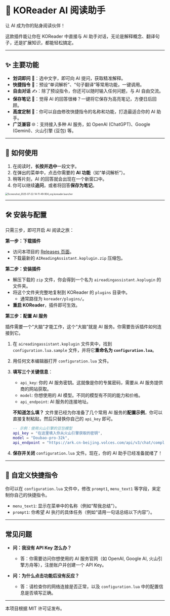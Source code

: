 # 📖 KOReader AI 阅读助手

让 AI 成为你的贴身阅读伙伴！

这款插件能让你在 KOReader 中直接与 AI 助手对话，无论是解释概念、翻译句子，还是扩展知识，都能轻松搞定。

---

## ✨ 主要功能

*   **划词即问** 💬：选中文字，即可向 AI 提问，获取精准解释。
*   **快捷指令** 🚀：预设“单词解析”、“句子翻译”等常用功能，一键调用。
*   **自由对话** ✍️：除了预设指令，你还可以随时输入任何问题，与 AI 自由交流。
*   **保存笔记** 📝：觉得 AI 的回答很棒？一键将它保存为高亮笔记，方便日后回顾。
*   **高度定制** 🔧：你可以自由修改快捷指令的名称和功能，打造最适合你的 AI 助手。
*   **广泛兼容** 🌐：支持接入多种 AI 服务，如 OpenAI (ChatGPT)、Google (Gemini)、火山引擎 (豆包) 等。

---

## 🚀 如何使用

1.  在阅读时，**长按并选中**一段文字。
2.  在弹出的菜单中，点击你需要的 **AI 功能**（如“单词解析”）。
3.  稍等片刻，AI 的回答就会出现在一个新窗口中。
4.  你可以继续**追问**，或者将回答**保存为笔记**。

<img src="E:\Downloads\Screenshot_2025-07-22-14-11-49-904_org.koreader.launcher.jpg" alt="Screenshot_2025-07-22-14-11-49-904_org.koreader.launcher" style="zoom:50%;" />

---

## 🛠️ 安装与配置

只需三步，即可开启 AI 阅读之旅：

**第一步：下载插件**

*   访问本项目的 [Releases 页面](https://github.com/chunbo129/AIReadingAssistant/releases)。
*   下载最新的 `AIReadingAssistant.koplugin.zip` 压缩包。

**第二步：安装插件**

*   解压下载的 `zip` 文件，你会得到一个名为 `aireadingassistant.koplugin` 的文件夹。
*   将这个文件夹完整地复制到 KOReader 的 `plugins` 目录中。
    *   通常路径为 `koreader/plugins/`。
*   **重启 KOReader**，插件即可生效。

**第三步：配置 AI 服务**

插件需要一个“大脑”才能工作，这个“大脑”就是 AI 服务。你需要告诉插件如何连接到它。

1.  在 `aireadingassistant.koplugin` 文件夹中，找到 `configuration.lua.sample` 文件，并将它**重命名为 `configuration.lua`**。

2.  用任何文本编辑器打开 `configuration.lua` 文件。

3.  **填写三个关键信息**：
    *   `api_key`: 你的 AI 服务密钥。这就像是你的专属密码，需要从 AI 服务提供商的网站获取。
    *   `model`: 你想使用的 AI 模型。不同的模型有不同的能力和价格。
    *   `api_endpoint`: AI 服务的连接地址。

    **不知道怎么填？** 文件里已经为你准备了几个常用 AI 服务的**配置示例**，你可以直接复制粘贴，然后只替换你自己的 `api_key` 即可。

    ```lua
    -- 示例：使用火山引擎的豆包模型
    api_key = "在这里填入你从火山引擎获取的密钥",
    model = "Doubao-pro-32k",
    api_endpoint = "https://ark.cn-beijing.volces.com/api/v3/chat/completions",
    ```

4.  **保存并关闭** `configuration.lua` 文件。现在，你的 AI 助手已经准备就绪了！

---

## 🔧 自定义快捷指令

你可以在 `configuration.lua` 文件中，修改 `prompt1`, `menu_text1` 等字段，来定制你自己的快捷指令。

*   `menu_text1`: 显示在菜单中的名称（例如“帮我总结”）。
*   `prompt1`: 你希望 AI 执行的具体任务（例如“请用一句话总结以下内容”）。

---

## 常见问题

*   **问：我没有 API Key 怎么办？**
    *   答：你需要访问你想使用的 AI 服务官网（如 OpenAI, Google AI, 火山引擎方舟等），注册账户并创建一个 API Key。

*   **问：为什么点击功能后没有反应？**
    *   答：请检查你的网络连接是否正常，以及 `configuration.lua` 中的配置信息是否填写正确。

---

本项目根据 MIT 许可证发布。